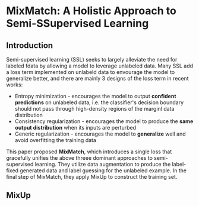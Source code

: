 # MixMatch: A Holistic Approach to Semi-SSupervised Learning

## Introduction
Semi-supervised learning (SSL) seeks to largely alleviate the need for labeled fdata by allowing a model to leverage unlabeled data. Many SSL add a loss term implemented on unlabeld data to envourage the model to generalize better, and there are mainly 3 designs of the loss term in recent works:
* Entropy minimization - encourages the model to output __confident predictions__ on unlabeled data, i.e. the classifier's decision boundary should not pass through high-density regions of the marginl data distribution
* Consistency regularization - encourages the model to produce the __same output distribution__ when its inputs are perturbed
* Generic regularization - encourages the model to __generalize__ well and avoid overfitting the training data  

This paper proposed __MixMatch__, which introduces a single loss that gracefully unifies the above threee dominant approaches to semi-supervised learning. They utilize data augmentation to produce the label-fixed generated data and label guessing for the unlabeled example. In the final step of MixMatch, they apply MixUp to construct the training set.

## MixUp

